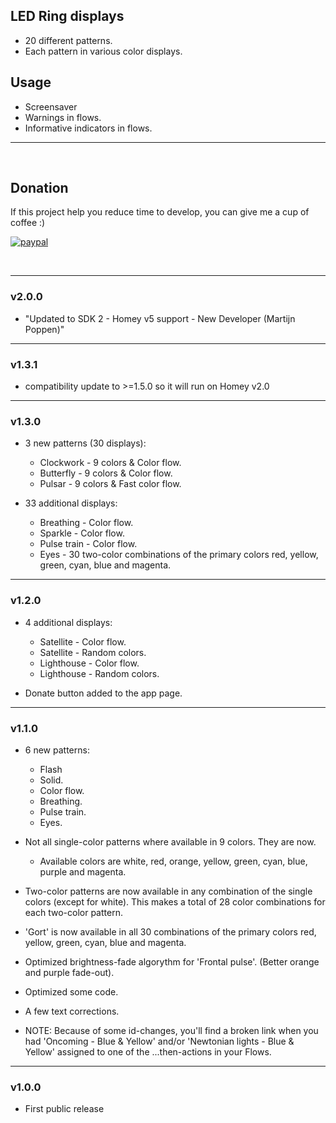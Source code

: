 ## LED Ring displays
* 20 different patterns.
* Each pattern in various color displays.

## Usage
* Screensaver
* Warnings in flows.
* Informative indicators in flows.

---
&nbsp;
##  Donation
If this project help you reduce time to develop, you can give me a cup of coffee :) 

[![paypal](https://www.paypalobjects.com/en_US/NL/i/btn/btn_donateCC_LG.gif)](https://paypal.me/martijnpoppen)

&nbsp;

---

### v2.0.0
* "Updated to SDK 2 - Homey v5 support - New Developer (Martijn Poppen)"
---
### v1.3.1
* compatibility update to >=1.5.0 so it will run on Homey v2.0
---
### v1.3.0
* 3 new patterns (30 displays):
	* Clockwork - 9 colors & Color flow.
	* Butterfly - 9 colors & Color flow.
	* Pulsar - 9 colors & Fast color flow.

* 33 additional displays:
	* Breathing - Color flow.
	* Sparkle - Color flow.
	* Pulse train - Color flow.
	* Eyes - 30 two-color combinations of the primary colors red, yellow, green, cyan, blue and magenta.
---
### v1.2.0
* 4 additional displays:
	* Satellite - Color flow.
	* Satellite - Random colors.
	* Lighthouse - Color flow.
	* Lighthouse - Random colors.

* Donate button added to the app page.
---
### v1.1.0
* 6 new patterns: 
	* Flash
	* Solid.
	* Color flow.
	* Breathing.
	* Pulse train.
	* Eyes.

* Not all single-color patterns where available in 9 colors. They are now.
	* Available colors are white, red, orange, yellow, green, cyan, blue, purple and magenta.
* Two-color patterns are now available in any combination of the single colors (except for white).
  This makes a total of 28 color combinations for each two-color pattern.
* 'Gort' is now available in all 30 combinations of the primary colors red, yellow, green, cyan, blue and magenta.
* Optimized brightness-fade algorythm for 'Frontal pulse'. (Better orange and purple fade-out).
* Optimized some code.
* A few text corrections.

* NOTE: Because of some id-changes, you'll find a broken link when you had 'Oncoming - Blue & Yellow' and/or 'Newtonian lights - Blue & Yellow' assigned to one of the ...then-actions in your Flows.
---
### v1.0.0
* First public release
